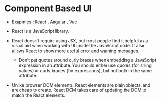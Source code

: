 # Component Based UI

- Exapmles : React , Angular , Vue

- React is a JavaScript library.
- React doesn’t require using JSX, but most people find it helpful as a visual aid when working with UI inside the JavaScript code. It also allows React to show more useful error and warning messages.
  - Don’t put quotes around curly braces when embedding a JavaScript expression in an attribute. You should either use quotes (for string values) or curly braces (for expressions), but not both in the same attribute.
- Unlike browser DOM elements, React elements are plain objects, and are cheap to create. React DOM takes care of updating the DOM to match the React elements.
